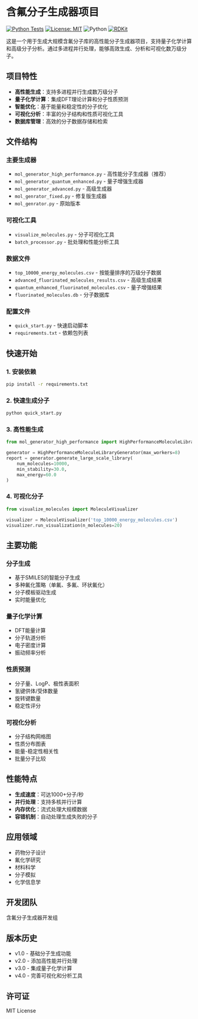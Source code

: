 # 含氟分子生成器项目

[![Python Tests](https://github.com/yiozeeyoung/fluorinated-molecule-generator/actions/workflows/python-test.yml/badge.svg)](https://github.com/yiozeeyoung/fluorinated-molecule-generator/actions/workflows/python-test.yml)
[![License: MIT](https://img.shields.io/badge/License-MIT-yellow.svg)](https://opensource.org/licenses/MIT)
![Python](https://img.shields.io/badge/python-3.9%2B-blue)
[![RDKit](https://img.shields.io/badge/RDKit-2024.03.5-orange)](https://www.rdkit.org/)

这是一个用于生成大规模含氟分子库的高性能分子生成器项目，支持量子化学计算和高级分子分析。通过多进程并行处理，能够高效生成、分析和可视化数万级分子。

## 项目特性

- **高性能生成**：支持多进程并行生成数万级分子
- **量子化学计算**：集成DFT理论计算和分子性质预测
- **智能优化**：基于能量和稳定性的分子优化
- **可视化分析**：丰富的分子结构和性质可视化工具
- **数据库管理**：高效的分子数据存储和检索

## 文件结构

### 主要生成器
- `mol_generator_high_performance.py` - 高性能分子生成器（推荐）
- `mol_generator_quantum_enhanced.py` - 量子增强生成器
- `mol_generator_advanced.py` - 高级生成器
- `mol_genrator_fixed.py` - 修复版生成器
- `mol_genrator.py` - 原始版本

### 可视化工具
- `visualize_molecules.py` - 分子可视化工具
- `batch_processor.py` - 批处理和性能分析工具

### 数据文件
- `top_10000_energy_molecules.csv` - 按能量排序的万级分子数据
- `advanced_fluorinated_molecules_results.csv` - 高级生成结果
- `quantum_enhanced_fluorinated_molecules.csv` - 量子增强结果
- `fluorinated_molecules.db` - 分子数据库

### 配置文件
- `quick_start.py` - 快速启动脚本
- `requirements.txt` - 依赖包列表

## 快速开始

### 1. 安装依赖
```bash
pip install -r requirements.txt
```

### 2. 快速生成分子
```bash
python quick_start.py
```

### 3. 高性能生成
```python
from mol_generator_high_performance import HighPerformanceMoleculeLibraryGenerator

generator = HighPerformanceMoleculeLibraryGenerator(max_workers=8)
report = generator.generate_large_scale_library(
    num_molecules=10000,
    min_stability=30.0,
    max_energy=60.0
)
```

### 4. 可视化分子
```python
from visualize_molecules import MoleculeVisualizer

visualizer = MoleculeVisualizer('top_10000_energy_molecules.csv')
visualizer.run_visualization(n_molecules=20)
```

## 主要功能

### 分子生成
- 基于SMILES的智能分子生成
- 多种氟化策略（单氟、多氟、环状氟化）
- 分子模板驱动生成
- 实时能量优化

### 量子化学计算
- DFT能量计算
- 分子轨道分析
- 电子密度计算
- 振动频率分析

### 性质预测
- 分子量、LogP、极性表面积
- 氢键供体/受体数量
- 旋转键数量
- 稳定性评分

### 可视化分析
- 分子结构网格图
- 性质分布图表
- 能量-稳定性相关性
- 批量分子比较

## 性能特点

- **生成速度**：可达1000+分子/秒
- **并行处理**：支持多核并行计算
- **内存优化**：流式处理大规模数据
- **容错机制**：自动处理生成失败的分子

## 应用领域

- 药物分子设计
- 氟化学研究
- 材料科学
- 分子模拟
- 化学信息学

## 开发团队

含氟分子生成器开发组

## 版本历史

- v1.0 - 基础分子生成功能
- v2.0 - 添加高性能并行处理
- v3.0 - 集成量子化学计算
- v4.0 - 完善可视化和分析工具

## 许可证

MIT License